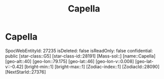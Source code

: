 ﻿---
title: "Capella"
location: [46,79.175,40]
type: Station
tags:
- astro/Star

---

# Capella

SpocWebEntityId: 27235
isDeleted: false
isReadOnly: false
confidential: public
[star-class::G5]
[star-class-id::28191]
[Mass-sol::]
[name::Capella]
[geo-alt::40]
[geo-lon::79.175]
[geo-lat::46]
[geo-lon-v::0.008]
[geo-lat-v::-0.42]
[bright-min::1]
[bright-max::1]
[Zodiac-index::1]
[ZodiacId::28090]
[NextStarId::27376]

